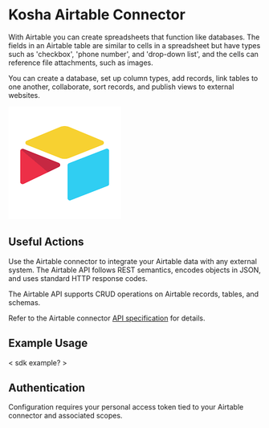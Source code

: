 # Kosha Airtable Connector

With Airtable you can create spreadsheets that function like databases. The fields in an Airtable table are similar to cells in a spreadsheet but have types such as 'checkbox', 'phone number', and 'drop-down list', and the cells can reference file attachments, such as images.

You can create a database, set up column types, add records, link tables to one another, collaborate, sort records, and publish views to external websites.

![airtable](images/test.png)

## Useful Actions 

Use the Airtable connector to integrate your Airtable data with any external system. The Airtable API follows REST semantics, encodes objects in JSON, and uses standard HTTP response codes.

The Airtable API supports CRUD operations on Airtable records, tables, and schemas.

Refer to the Airtable connector [API specification](openapi.json) for details.

## Example Usage

< sdk example? >

## Authentication

Configuration requires your personal access token tied to your Airtable connector and associated scopes.
